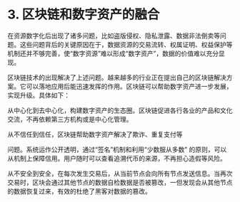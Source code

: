# 3. 区块链和数字资产的融合

在资源数字化后出现了诸多问题，比如盗版侵权、隐私泄露、数据非法倒卖等问题。这些问题背后的关键原因在于，数据资源的交易流转、权属证明、权益保护等机制还并不够完善，使“数字资源”难以形成“数字资产”，数据的价值难以充分显现。

区块链技术的出现解决了上述问题。越来越多的行业正在提出自己的区块链解决方案。它可以落地应用后能迅速发挥的作用。区块链可以帮助数字资产进一步发展，实现升级。具体如下：

从中心化到去中心化，构建数字资产的生态圈。区块链促进各行各业的产品和文化交流，不再依赖第三方机构或是中心化管理。

从不信任到信任，区块链帮助数字资产解决了欺诈、重复支付等

问题。系统运作公开透明，通过“签名”机制和利用“少数服从多数” 的原则，可以从机制上保障信用。用户随时可以查看追溯代币的来源，不再担心造假等风险。

从不安全到安全，在每次发生交易后，从当前节点会向所有节点发送信息。当再次交易时，区块会通过其他节点的数据自检数据是否被篡改，一但发现会从其他节点的数据恢复过来，有效的杜绝了黑客对数据的篡改。
